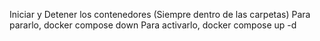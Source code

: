 Iniciar y Detener los contenedores (Siempre dentro de las carpetas)
Para pararlo, docker compose down
Para activarlo, docker compose up -d